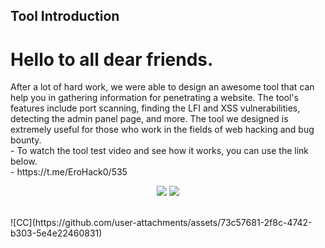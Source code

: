 ## Tool Introduction

<h1>Hello to all dear friends.</h1>
After a lot of hard work, we were able to design an awesome tool that can help you in gathering information for penetrating a website.
The tool's features include port scanning, finding the LFI and XSS vulnerabilities, detecting the admin panel page, and more.
The tool we designed is extremely useful for those who work in the fields of web hacking and bug bounty.
<br>
 - To watch the tool test video and see how it works, you can use the link below.
 <br>
 - https://t.me/EroHack0/535
 <br>
 <p align="center">
  <a href="https://x.com/ero_hack0"><img src="https://img.shields.io/twitter/follow/ERO-HACK?color=0ff00&label=%40ERO-HACK&logo=twitter&logoColor=00ff00&style=for-the-badge"></a>
  <a href="https://github.com/ERO-HACK"><img src="https://img.shields.io/github/followers/ERO-HACK?color=%2300ff00&logoColor=00ff00&logo=github&style=for-the-badge"></a>
</p>
<br>
![CC](https://github.com/user-attachments/assets/73c57681-2f8c-4742-b303-5e4e22460831)

